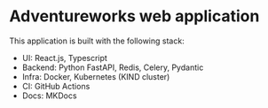 # Adventureworks web application

This application is built with the following stack:

- UI: React.js, Typescript
- Backend: Python FastAPI, Redis, Celery, Pydantic
- Infra: Docker, Kubernetes (KIND cluster)
- CI: GitHub Actions
- Docs: MKDocs
